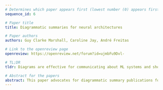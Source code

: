 ```yaml
---
# Determines which paper appears first (lowest number (0) appears first)
sequence_id: 6

# Paper title
title: Diagrammatic summaries for neural architectures

# Paper authors
authors: Guy Clarke Marshall, Caroline Jay, André Freitas

# Link to the openreview page
openreview: https://openreview.net/forum?id=ujmbFu9Dvl-

# TL;DR
tldr: Diagrams are effective for communicating about ML systems and should be placed centrally within the publication process

# Abstract for the papers
abstract: This paper advocates for diagrammatic summary publications for machine learning system architecture papers. We review existing diagram-centric scholarly practices, and summarise relevant studies on neural network system architecture diagrams. We subsequently propose three opportunities -- Diagram guidelines, diagrammatic system summary publications, and the community creation of a formal diagram standards, which could be integrated with existing LaTeX + PDF publication processes.
---
```

